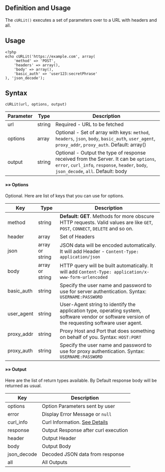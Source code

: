 ## **Definition and Usage**
The `cURLit()` executes a set of parameters over to a URL with headers and all.

## Usage
```
<?php
echo cURLit('https://example.com', array(
    'method' => 'POST',
    'headers' => array(),
    'body' => array(),
    'basic_auth' => 'user123:secretPhrase'
), 'json_decode');
```

## Syntax
```
cURLit(url, options, output)
```
| Parameter | Type   | Description |
| --------- | ------ | ----------- |
| url       | string | Required - URL to be fetched |
| options   | array  | Optional - Set of array with keys: `method`, `headers`, `json`, `body`, `basic_auth`, `user_agent`, `proxy_addr`, `proxy_auth`. Default: array() |
| output    | string | Optional - Output the type of response received from the Server. It can be `options`, `error`, `curl_info`, `response`, `header`, `body`,  `json_decode`, `all`. Default: body |

#### &raquo;&raquo; Options
Optional. Here are list of keys that you can use for options.

| Key        | Type   | Description |
| ---------- | ------ | ----------- |
| method     | string | **Default: GET**. Methods for more obscure HTTP requests. Valid values are like `GET`, `POST`, `CONNECT`, `DELETE` and so on.|
| header     | array  | Set of Headers |
| json       | array or string | JSON data will be encoded automatically. It will add Header - `Content-Type: application/json` |
| body       | array or string | HTTP query will be built automatically. It will add `Content-Type: application/x-www-form-urlencoded` |
| basic_auth | string | Specify the user name and password to use for server authentication. Syntax: `USERNAME:PASSWORD`|
| user_agent | string | User-Agent string to identify the application type, operating system, software vendor or software version of the requesting software user agent.|
| proxy_addr | string | Proxy Host and Port that does something on behalf of you. Syntax: `HOST:PORT`|
| proxy_auth | string | Specify the user name and password to use for proxy authentication. Syntax: `USERNAME:PASSWORD`|

#### &raquo;&raquo; Output
Here are the list of return types available. By Default response body will be returned as usual.

| Key         | Description |
| ----------- | ----------- |
| options     | Option Parameters sent by user |
| error       | Display Error Message or `null` |
| curl_info   | Curl Information. [See Details](http://php.net/manual/en/function.curl-getinfo.php) |
| response    | Output Response after curl execution |
| header      | Output Header |
| body        | Output Body |
| json_decode | Decoded JSON data from response |
| all         | All Outputs|
